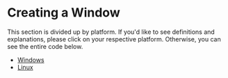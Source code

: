 # Creating a Window

This section is divided up by platform. If you'd like to see definitions and explanations, please click on your respective platform. Otherwise, you can see the entire code below.

- [Windows](./chap4-windows.md)
- [Linux](./chap4-linux.md)
